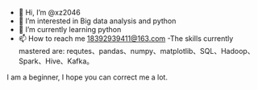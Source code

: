 - 👋 Hi, I’m @xz2046
- 👀 I’m interested in Big data analysis and python
- 🌱 I’m currently learning python
- 📫 How to reach me 18392939411@163.com
-The skills currently mastered are: requtes、pandas、numpy、matplotlib、SQL、Hadoop、Spark、Hive、Kafka。

I am a beginner, I hope you can correct me a lot.
